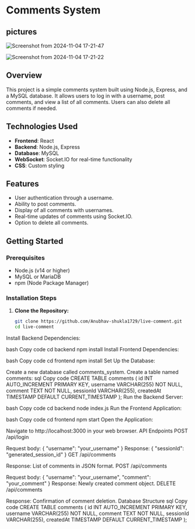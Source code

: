 # Comments System

## pictures

![Screenshot from 2024-11-04 17-21-47](https://github.com/user-attachments/assets/11918745-fe77-4066-9fd8-c8ff9f740ee8)


![Screenshot from 2024-11-04 17-21-22](https://github.com/user-attachments/assets/3e19be11-b1e3-4bbd-8630-0fa7db6d7215)




## Overview

This project is a simple comments system built using Node.js, Express, and a MySQL database. It allows users to log in with a username, post comments, and view a list of all comments. Users can also delete all comments if needed.

## Technologies Used

- **Frontend**: React
- **Backend**: Node.js, Express
- **Database**: MySQL
- **WebSocket**: Socket.IO for real-time functionality
- **CSS**: Custom styling

## Features

- User authentication through a username.
- Ability to post comments.
- Display of all comments with usernames.
- Real-time updates of comments using Socket.IO.
- Option to delete all comments.

## Getting Started

### Prerequisites

- Node.js (v14 or higher)
- MySQL or MariaDB
- npm (Node Package Manager)

### Installation Steps

1. **Clone the Repository:**
   ```bash
   git clone https://github.com/Anubhav-shukla1729/live-comment.git
   cd live-comment
Install Backend Dependencies:

bash
Copy code
cd backend
npm install
Install Frontend Dependencies:

bash
Copy code
cd frontend
npm install
Set Up the Database:

Create a new database called comments_system.
Create a table named comments:
sql
Copy code
CREATE TABLE comments (
    id INT AUTO_INCREMENT PRIMARY KEY,
    username VARCHAR(255) NOT NULL,
    comment TEXT NOT NULL,
    sessionId VARCHAR(255),
    createdAt TIMESTAMP DEFAULT CURRENT_TIMESTAMP
);
Run the Backend Server:

bash
Copy code
cd backend
node index.js
Run the Frontend Application:

bash
Copy code
cd frontend
npm start
Open the Application:

Navigate to http://localhost:3000 in your web browser.
API Endpoints
POST /api/login

Request body: { "username": "your_username" }
Response: { "sessionId": "generated_session_id" }
GET /api/comments

Response: List of comments in JSON format.
POST /api/comments

Request body: { "username": "your_username", "comment": "your_comment" }
Response: Newly created comment object.
DELETE /api/comments

Response: Confirmation of comment deletion.
Database Structure
sql
Copy code
CREATE TABLE comments (
    id INT AUTO_INCREMENT PRIMARY KEY,
    username VARCHAR(255) NOT NULL,
    comment TEXT NOT NULL,
    sessionId VARCHAR(255),
    createdAt TIMESTAMP DEFAULT CURRENT_TIMESTAMP
);
